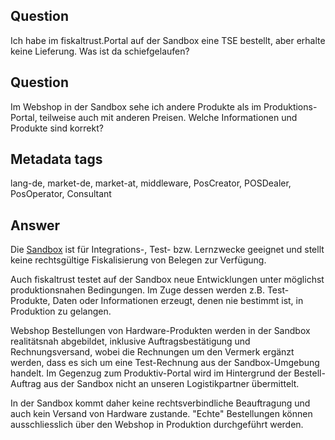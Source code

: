 ## Question

Ich habe im fiskaltrust.Portal auf der Sandbox eine TSE bestellt, aber erhalte keine Lieferung. Was ist da schiefgelaufen?

## Question

Im Webshop in der Sandbox sehe ich andere Produkte als im Produktions-Portal, teilweise auch mit anderen Preisen. Welche Informationen und Produkte sind korrekt?

## Metadata tags

lang-de, market-de, market-at, middleware, PosCreator, POSDealer, PosOperator, Consultant

## Answer

Die [Sandbox](https://portal-sandbox.fiskaltrust.de/) ist für Integrations-, Test- bzw. Lernzwecke geeignet und stellt keine rechtsgültige Fiskalisierung von Belegen zur Verfügung.

Auch fiskaltrust testet auf der Sandbox neue Entwicklungen unter möglichst produktionsnahen Bedingungen. Im Zuge dessen werden z.B. Test-Produkte, Daten oder Informationen erzeugt, denen nie bestimmt ist, in Produktion zu gelangen.

Webshop Bestellungen von Hardware-Produkten werden in der Sandbox realitätsnah abgebildet, inklusive Auftragsbestätigung und Rechnungsversand, wobei die Rechnungen um den Vermerk ergänzt werden, dass es sich um eine Test-Rechnung aus der Sandbox-Umgebung handelt. Im Gegenzug zum Produktiv-Portal wird im Hintergrund der Bestell-Auftrag aus der Sandbox nicht an unseren Logistikpartner übermittelt.

In der Sandbox kommt daher keine rechtsverbindliche Beauftragung und auch kein Versand von Hardware zustande. "Echte" Bestellungen können ausschliesslich über den Webshop in Produktion durchgeführt werden.
